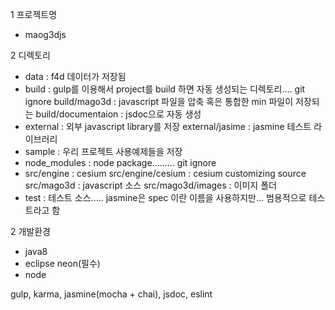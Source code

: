 1 프로젝트명
 - maog3djs 

2 디렉토리
 - data 					: f4d 데이터가 저장됨
 - build 					: gulp를 이용해서 project를 build 하면 자동 생성되는 디렉토리.... git ignore
   build/mago3d 			: javascript 파일을 압축 혹은 통합한 min 파일이 저장되는
   build/documentaion 		: jsdoc으로 자동 생성
 - external					: 외부 javascript library를 저장
   external/jasime			: jasmine 테스트 라이브러리
 - sample 					: 우리 프로젝트 사용예제들을 저장
 - node_modules 			: node package......... git ignore
 - src/engine				: cesium
   src/engine/cesium		: cesium customizing source
   src/mago3d				: javascript 소스
   src/mago3d/images		: 이미지 폴더
 - test						: 테스트 소스..... jasmine은 spec 이란 이름을 사용하지만... 범용적으로 테스트라고 함

2 개발환경
 - java8
 - eclipse neon(필수)
 - node
 
 gulp, karma, jasmine(mocha + chai), jsdoc, eslint